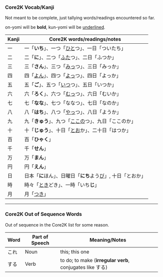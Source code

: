 ### Core2K Vocab/Kanji

Not meant to be complete, just tallying words/readings encountered so far.

on-yomi will be **bold**, kun-yomi will be <u>underlined</u>.

| **Kanji** | **Core2K words/readings/notes** |
| --- | --- |
| 一 | 一「**いち**」、一つ「<u>ひと</u>つ」、一日「ついたち」 |
| 二 | 二「**に**」、二つ「<u>ふた</u>つ」、二日「ふつか」 |
| 三 | 三「**さん**」、三つ「<u>みっ</u>つ」、三日「みっか」|
| 四 | 四「<u>よん</u>」、四つ「<u>よっ</u>つ」、四日「よっか」 |
| 五 | 五「**ご**」、五つ「<u>いつ</u>つ」、五日「いつか」 |
| 六 | 六「**ろく**」、六つ「<u>むっ</u>つ」、六日「むいか」 |
| 七 | 七「**なな**」、七つ「ななつ」、七日「なのか」 |
| 八 | 八「**はち**」、八つ「<u>やっ</u>つ」、八日「ようか」 |
| 九 | 九「**きゅう**」、九つ「<u>ここの</u>つ」、九日「ここのか」 |
| 十 | 十「**じゅう**」、十日「<u>とお</u>か」、二十日「はつか」 |
| 百 | 百「**ひゃく**」 |
| 千 | 千「**せん**」 |
| 万 | 万「**まん**」 |
| 円 | 円「**えん**」 |
| 日 | 日本「**に**ほん」、日曜日「**にち**よう<u>び</u>」, 十日「とおか」 |
| 時 | 時々「<u>とき</u>どき」、一時「いち**じ**」 |
| 月 | 月「<u>つき</u>」 |

---

### Core2K Out of Sequence Words

Out of sequence in the Core2K list for some reason.

| **Word** | **Part of Speech** | **Meaning/Notes**
| --- | --- | --- |
| これ | Noun | this; this one |
| する | Verb | to do; to make (**irregular verb**, conjugates like する) |